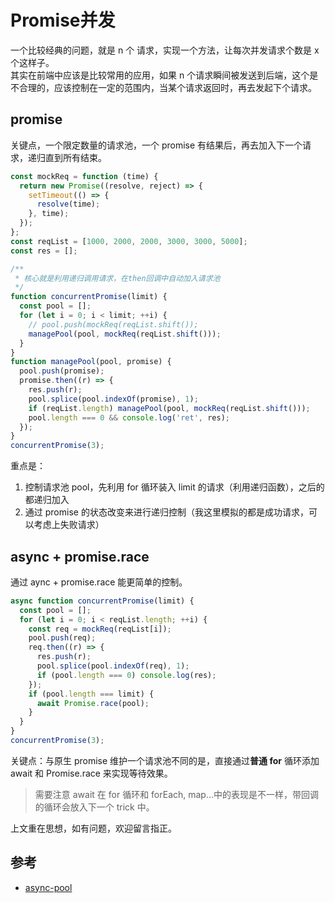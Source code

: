 # Promise并发


一个比较经典的问题，就是 n 个 请求，实现一个方法，让每次并发请求个数是 x 个这样子。  
其实在前端中应该是比较常用的应用，如果 n 个请求瞬间被发送到后端，这个是不合理的，应该控制在一定的范围内，当某个请求返回时，再去发起下个请求。

## promise

关键点，一个限定数量的请求池，一个 promise 有结果后，再去加入下一个请求，递归直到所有结束。

```js
const mockReq = function (time) {
  return new Promise((resolve, reject) => {
    setTimeout(() => {
      resolve(time);
    }, time);
  });
};
const reqList = [1000, 2000, 2000, 3000, 3000, 5000];
const res = [];

/**
 * 核心就是利用递归调用请求，在then回调中自动加入请求池
 */
function concurrentPromise(limit) {
  const pool = [];
  for (let i = 0; i < limit; ++i) {
    // pool.push(mockReq(reqList.shift());
    managePool(pool, mockReq(reqList.shift()));
  }
}
function managePool(pool, promise) {
  pool.push(promise);
  promise.then((r) => {
    res.push(r);
    pool.splice(pool.indexOf(promise), 1);
    if (reqList.length) managePool(pool, mockReq(reqList.shift()));
    pool.length === 0 && console.log('ret', res);
  });
}
concurrentPromise(3);
```

重点是：

1. 控制请求池 pool，先利用 for 循环装入 limit 的请求（利用递归函数），之后的都递归加入
2. 通过 promise 的状态改变来进行递归控制（我这里模拟的都是成功请求，可以考虑上失败请求）

## async + promise.race

通过 aync + promise.race 能更简单的控制。

```js
async function concurrentPromise(limit) {
  const pool = [];
  for (let i = 0; i < reqList.length; ++i) {
    const req = mockReq(reqList[i]);
    pool.push(req);
    req.then((r) => {
      res.push(r);
      pool.splice(pool.indexOf(req), 1);
      if (pool.length === 0) console.log(res);
    });
    if (pool.length === limit) {
      await Promise.race(pool);
    }
  }
}
concurrentPromise(3);
```

关键点：与原生 promise 维护一个请求池不同的是，直接通过**普通 for** 循环添加 await 和 Promise.race 来实现等待效果。

> 需要注意 await 在 for 循环和 forEach, map...中的表现是不一样，带回调的循环会放入下一个 trick 中。

上文重在思想，如有问题，欢迎留言指正。

## 参考

- [async-pool](https://github.com/rxaviers/async-pool/blob/master/lib/es9.js)

